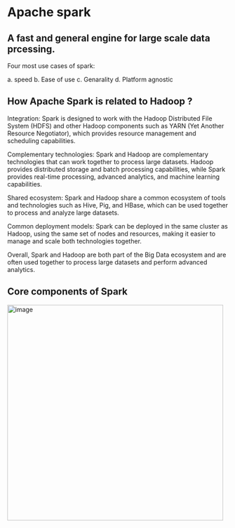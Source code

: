 # Apache spark
## A fast and general engine for large scale data prcessing.
Four most use cases of spark:

a. speed
b. Ease of use
c. Genarality
d. Platform agnostic

## How Apache Spark is related to Hadoop ?

Integration: Spark is designed to work with the Hadoop Distributed File System (HDFS) and other Hadoop components such as YARN (Yet Another Resource Negotiator), which provides resource management and scheduling capabilities.

Complementary technologies: Spark and Hadoop are complementary technologies that can work together to process large datasets. Hadoop provides distributed storage and batch processing capabilities, while Spark provides real-time processing, advanced analytics, and machine learning capabilities.

Shared ecosystem: Spark and Hadoop share a common ecosystem of tools and technologies such as Hive, Pig, and HBase, which can be used together to process and analyze large datasets.

Common deployment models: Spark can be deployed in the same cluster as Hadoop, using the same set of nodes and resources, making it easier to manage and scale both technologies together.

Overall, Spark and Hadoop are both part of the Big Data ecosystem and are often used together to process large datasets and perform advanced analytics.

## Core components of Spark
<img width="492" alt="image" src="https://user-images.githubusercontent.com/85188079/222244851-a219196b-3c55-4470-a016-55ff187ca268.png">



